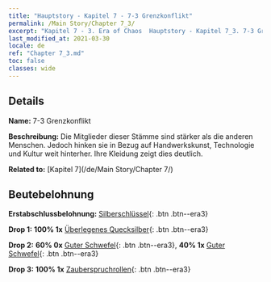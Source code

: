 ```yaml
---
title: "Hauptstory - Kapitel 7 - 7-3 Grenzkonflikt"
permalink: /Main Story/Chapter 7_3/
excerpt: "Kapitel 7 - 3. Era of Chaos  Hauptstory - Kapitel 7_3. 7-3 Grenzkonflikt"
last_modified_at: 2021-03-30
locale: de
ref: "Chapter 7_3.md"
toc: false
classes: wide
---
```


## Details

 **Name:** 7-3 Grenzkonflikt

 **Beschreibung:** Die Mitglieder dieser Stämme sind stärker als die anderen Menschen. Jedoch hinken sie in Bezug auf Handwerkskunst, Technologie und Kultur weit hinterher. Ihre Kleidung zeigt dies deutlich.

 **Related to:** [Kapitel 7](/de/Main Story/Chapter 7/)

## Beutebelohnung

 **Erstabschlussbelohnung:** [Silberschlüssel](/de/Items/con_693/){: .btn .btn--era3}

 **Drop 1:** **100% 1x** [Überlegenes Quecksilber](/de/Items/mat_21/){: .btn .btn--era3}

 **Drop 2:** **60% 0x** [Guter Schwefel](/de/Items/mat_15/){: .btn .btn--era3}, **40% 1x** [Guter Schwefel](/de/Items/mat_15/){: .btn .btn--era3}

 **Drop 3:** **100% 1x** [Zauberspruchrollen](/de/Items/con_694/){: .btn .btn--era3}

